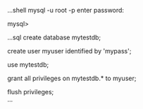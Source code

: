 ...shell
mysql -u root -p
enter password:

mysql>

...sql
create database mytestdb;

create user myuser identified by 'mypass';

use mytestdb;

grant all privileges on mytestdb.* to myuser;

flush privileges;   
...


